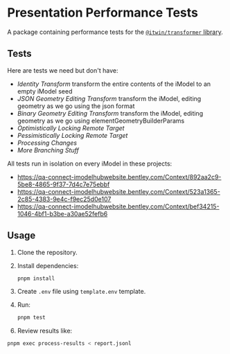 # Presentation Performance Tests

A package containing performance tests for the [`@itwin/transformer` library](../../README.md).

## Tests

Here are tests we need but don't have:

- *Identity Transform*
  transform the entire contents of the iModel to an empty iModel seed
- *JSON Geometry Editing Transform*
  transform the iModel, editing geometry as we go using the json format
- *Binary Geometry Editing Transform*
  transform the iModel, editing geometry as we go using elementGeometryBuilderParams
- *Optimistically Locking Remote Target*
- *Pessimistically Locking Remote Target*
- *Processing Changes*
- *More Branching Stuff*

<!-- FIXME: this isn't true yet-->
All tests run in isolation on every iModel in these projects:

- https://qa-connect-imodelhubwebsite.bentley.com/Context/892aa2c9-5be8-4865-9f37-7d4c7e75ebbf
- https://qa-connect-imodelhubwebsite.bentley.com/Context/523a1365-2c85-4383-9e4c-f9ec25d0e107
- https://qa-connect-imodelhubwebsite.bentley.com/Context/bef34215-1046-4bf1-b3be-a30ae52fefb6

## Usage

1. Clone the repository.

2. Install dependencies:

   ```sh
   pnpm install
   ```

3. Create `.env` file using `template.env` template.

5. Run:

   ```sh
   pnpm test
   ```

<!-- FIXME: output csv -->
6. Review results like:

```sh
pnpm exec process-results < report.jsonl
```

